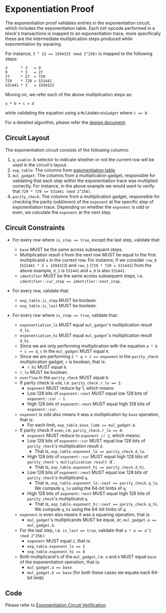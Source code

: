 # Exponentiation Proof

The exponentiation proof validates entries in the exponentiation circuit, which includes the exponentiation table. Each `EXP` opcode performed in a block's transactions is mapped to an exponentiation trace, more specifically these are the intermediate multiplication steps produced while exponentiation by squaring.

For instance, `3 ^ 13 == 1594323 (mod 2^256)` is mapped to the following steps:
```
3      * 3   = 9
9      * 3   = 27
27     * 27  = 729
729    * 729 = 531441
531441 * 3   = 1594323
```

Moving on, we refer each of the above multiplication steps as:
```
a * b + c = d
```
while validating the equation using a `MulAddWordsGadget` where `c == 0`.

For a detailed algorithm, please refer the [design document](https://hackmd.io/@rohitnarurkar/BJhpYGiCc).

## Circuit Layout

The exponentiation circuit consists of the following columns:
1. `q_usable`: A selector to indicate whether or not the current row will be used in the circuit's layout.
2. `exp_table`: The columns from [exponentiation table](./tables.md#exponentiation-table)
3. `mul_gadget`: The columns from a multiplication gadget, responsible for validating that each step within the exponentiation trace was multiplied correctly. For instance, in the above example we would want to verify that `729 * 729 == 531441 (mod 2^256)`.
4. `parity_check`: The columns from a multiplication gadget, responsible for checking the parity (odd/even) of the `exponent` at the specific step of exponentiation trace. Depending on whether the `exponent` is odd or even, we calculate the `exponent` at the next step.

## Circuit Constraints

- For every row where `is_step == true`, except the last step, validate that:
    - `base` MUST be the same across subsequent steps.
    - Multiplication result `d` from the next row MUST be equal to the first multiplicand `a` in the current row. For instance, if we consider `row_0` (`531441 * 3 = 1594323`) and `row_1` (`729 * 729 = 531441`) from the above example, `d_1` is `531441` and `a_0` is also `531441`.
    - `identifier` MUST be the same across subsequent steps, i.e. `identifier::cur_step == identifier::next_step`.

- For every row, validate that:
    - `exp_table.is_step` MUST be boolean.
    - `exp_table.is_last` MUST be boolean.

- For every row where `is_step == true`, validate that:
    - `exponentiation_lo` MUST equal `mul_gadget`'s multiplication result `d_lo`.
    - `exponentiation_hi` MUST equal `mul_gadget`'s multiplication result `d_hi`.
    - Since we are only performing multiplication with the equation `a * b + c == d`, `c` in the `mul_gadget` MUST equal `0`.
    - Since we are performing `2 * q + r == exponent` in the `parity_check` multiplication gadget, `r` is boolean, that is:
        - `r_hi` MUST equal `0`.
	- `r_lo` MUST be boolean.
	- `overflow` in the `parity_check` MUST equal `0`.
    - If parity check is `odd`, i.e. `parity_check.r_lo == 1`:
        - `exponent` MUST reduce by 1, which means:
	    - Low 128 bits of `exponent::next` MUST equal low 128 bits of `exponent::cur - 1`.
	    - High 128 bits of `exponent::next` MUST equal high 128 bits of `exponent::cur`.
	- `exponent` is odd also means it was a multiplication by `base` operation, that is:
	    - For each limb, `exp_table.base_limb == mul_gadget.b`.
    - If parity check if `even`, i.e. `parity_check.r_lo == 0`:
        - `exponent` MUST reduce to `exponent // 2`, which means:
	    - Low 128 bits of `exponent::cur` MUST equal low 128 bits of `parity_check`'s multiplication result `d`.
	        - That is, `exp_table.exponent_lo == parity_check.d_lo`.
	    - High 128 bits of `exponent::cur` MUST equal high 128 bits of `parity_check's multiplication result `d`.
	        - That is, `exp_table.exponent_hi == parity_check.d_hi`.
	    - Low 128 bits of `exponent::next` MUST equal low 128 bits of `parity_check`'s multiplicand `q`.
	        - That is, `exp_table.exponent_lo::next == parity_check.q_lo`. We compute `q_lo` using the 64-bit limbs of `q`.
	    - High 128 bits of `exponent::next` MUST equal high 128 bits of `parity_check`'s multiplicand `q`.
	        - That is, `exp_table.exponent_hi::next == parity_check.q_hi`. We compute `q_hi` using the 64-bit limbs of `q`.
	- `exponent` is even also means it was a squaring operation, that is:
	    - `mul_gadget`'s multiplicands MUST be equal, or, `mul_gadget.a == mul_gadget.b`.
    - For the last step, i.e. `is_last == true`, validate that `a * a == a^2 (mod 2^256)`:
        - `exponent` MUST equal `2`, that is:
	    - `exp_table.exponent_lo == 2`
	    - `exp_table.exponent_hi == 0`
	- Both multiplicand's of the `mul_gadget`, i.e. `a` and `b` MUST equal `base` of the exponentiation operation, that is:
	    - `mul_gadget.a == base`
	    - `mul_gadget.b == base` (for both these cases we equate each 64-bit limb)

## Code

Please refer to [Exponentiation Circuit Verification](`src/zkevm-specs/exp_circuit.py`).

